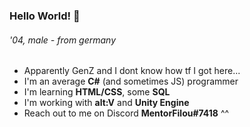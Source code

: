 ### Hello World! 👋
###### '04, male - from germany

- Apparently GenZ and I dont know how tf I got here...
- I'm an average **C#** (and sometimes JS) programmer
- I'm learning **HTML/CSS**, some **SQL**
- I'm working with **alt:V** and **Unity Engine**
- Reach out to me on Discord **MentorFilou#7418** ^^
<!--
**MentorFilou/MentorFilou** is a ✨ _special_ ✨ repository because its `README.md` (this file) appears on your GitHub profile.

Here are some ideas to get you started:

- 🔭 I’m currently working on ...
- 🌱 I’m currently learning ...
- 👯 I’m looking to collaborate on ...
- 🤔 I’m looking for help with ...
- 💬 Ask me about ...
- 📫 How to reach me: ...
- 😄 Pronouns: ...
- ⚡ Fun fact: ...
-->
